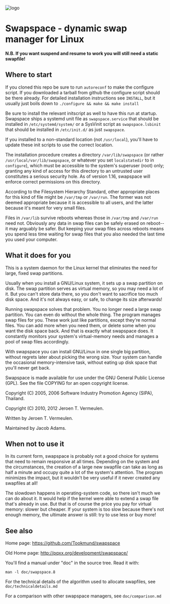 ![logo](doc/logo.svg)

Swapspace - dynamic swap manager for Linux
==========================================

**N.B. If you want suspend and resume to work you will still need a static
swapfile!**

Where to start
--------------
If you cloned this repo be sure to run `autoreconf` to make the configure script.
If you downloaded a tarball from github the configure script should be there
already.
For detailed installation instructions see `INSTALL`, but it usually just
boils down to `./configure && make && make install`

Be sure to install the relevant initscript as well to have this run at startup.
Swapspace ships a systemd unit file as `swapspace.service` that should be
installed in `/etc/systemd/system/` or a SysVinit script as `swapspace.lsbinit`
that should be installed in `/etc/init.d/` as just `swapspace`.

If you installed to a non-standard location (not `/usr/local`), you'll
have to update these init scripts to use the correct location.

The installation procedure creates a directory `/var/lib/swapspace`
(or rather `/usr/local/var/lib/swapspace`, or whatever you set `localstatedir`
to in `configure`), which must be
accessible to the system's superuser (root) only; granting any kind of access
for this directory to an untrusted user constitutes a serious security hole.
As of version 1.16, swapspace will enforce correct permissions on this
directory.

According to the Filesystem Hierarchy Standard, other appropriate places for
this kind of file might be `/var/tmp` or `/var/run`.  The former was not deemed
appropriate because it is accessible to all users, and the latter because it's
meant for very small files.

Files in `/var/lib` survive reboots whereas those in `/var/tmp` and `/var/run`
need not.  Obviously any data in swap files can be safely erased on reboot--it
may arguably be safer.  But keeping your swap files across reboots means you
spend less time waiting for swap files that you also needed the last time you
used your computer.

What it does for you
--------------------

This is a system daemon for the Linux kernel that eliminates the need for large,
fixed swap partitions.

Usually when you install a GNU/Linux system, it sets up a swap partition on
disk.  The swap partition serves as virtual memory, so you may need a lot of it.
But you can't store data there, so you don't want to sacrifice too much disk
space.  And it's not always easy, or safe, to change its size afterwards!

Running swapspace solves that problem.  You no longer need a large swap
partition.  You can even do without the whole thing.  The program manages swap
files for you.  These work just like partitions, except they're normal files.
You can add more when you need them, or delete some when you want the disk space
back.  And that is exactly what swapspace does.  It constantly monitors your
system's virtual-memory needs and manages a pool of swap files accordingly.

With swapspace you can install GNU/Linux in one single big partition, without
regrets later about picking the wrong size.  Your system can handle the
occasional memory-intensive task, without eating up disk space that you'll never
get back.

Swapspace is made available for use under the GNU General Public License (GPL).
See the file COPYING for an open copyright license.

Copyright (C) 2005, 2006 Software Industry Promotion Agency (SIPA), Thailand.

Copyright (C) 2010, 2012 Jeroen T. Vermeulen.

Written by Jeroen T. Vermeulen.

Maintained by Jacob Adams.

When not to use it
------------------

In its current form, swapspace is probably not a good choice for systems that
need to remain responsive at all times.  Depending on the system and the
circumstances, the creation of a large new swapfile can take as long as half a
minute and occupy quite a lot of the system's attention.  The program minimizes
the impact, but it wouldn't be very useful if it never created any swapfiles at
all!

The slowdown happens in operating-system code, so there isn't much we can do
about it.  It would help if the kernel were able to extend a swap file that's
already in use.  But that is of course the price you pay for virtual memory:
slower but cheaper.  If your system is too slow because there's not enough
memory, the ultimate answer is still: try to use less or buy more!

See also
--------
Home page: https://github.com/Tookmund/swapspace

Old Home page: http://pqxx.org/development/swapspace/

You'll find a manual under "doc" in the source tree.  Read it with:

    man -l doc/swapspace.8

For the technical details of the algorithm used to allocate swapfiles,
see `doc/technicaldetails.md`

For a comparison with other swapspace managers, see `doc/comparison.md`
